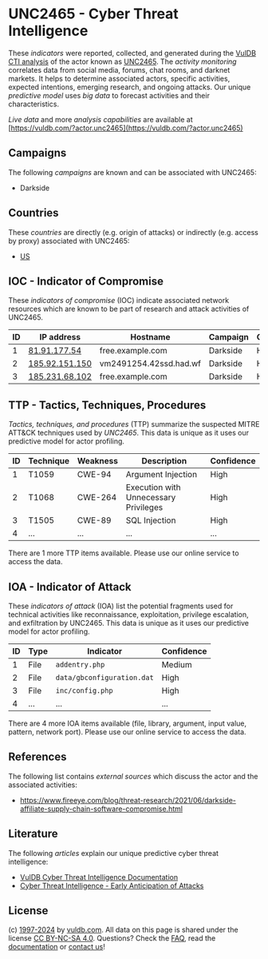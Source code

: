 # UNC2465 - Cyber Threat Intelligence

These _indicators_ were reported, collected, and generated during the [VulDB CTI analysis](https://vuldb.com/?kb.cti) of the actor known as [UNC2465](https://vuldb.com/?actor.unc2465). The _activity monitoring_ correlates data from social media, forums, chat rooms, and darknet markets. It helps to determine associated actors, specific activities, expected intentions, emerging research, and ongoing attacks. Our unique _predictive model_ uses _big data_ to forecast activities and their characteristics.

_Live data_ and more _analysis capabilities_ are available at [https://vuldb.com/?actor.unc2465](https://vuldb.com/?actor.unc2465)

## Campaigns

The following _campaigns_ are known and can be associated with UNC2465:

* Darkside

## Countries

These _countries_ are directly (e.g. origin of attacks) or indirectly (e.g. access by proxy) associated with UNC2465:

* [US](https://vuldb.com/?country.us)

## IOC - Indicator of Compromise

These _indicators of compromise_ (IOC) indicate associated network resources which are known to be part of research and attack activities of UNC2465.

ID | IP address | Hostname | Campaign | Confidence
-- | ---------- | -------- | -------- | ----------
1 | [81.91.177.54](https://vuldb.com/?ip.81.91.177.54) | free.example.com | Darkside | High
2 | [185.92.151.150](https://vuldb.com/?ip.185.92.151.150) | vm2491254.42ssd.had.wf | Darkside | High
3 | [185.231.68.102](https://vuldb.com/?ip.185.231.68.102) | free.example.com | Darkside | High

## TTP - Tactics, Techniques, Procedures

_Tactics, techniques, and procedures_ (TTP) summarize the suspected MITRE ATT&CK techniques used by _UNC2465_. This data is unique as it uses our predictive model for actor profiling.

ID | Technique | Weakness | Description | Confidence
-- | --------- | -------- | ----------- | ----------
1 | T1059 | CWE-94 | Argument Injection | High
2 | T1068 | CWE-264 | Execution with Unnecessary Privileges | High
3 | T1505 | CWE-89 | SQL Injection | High
4 | ... | ... | ... | ...

There are 1 more TTP items available. Please use our online service to access the data.

## IOA - Indicator of Attack

These _indicators of attack_ (IOA) list the potential fragments used for technical activities like reconnaissance, exploitation, privilege escalation, and exfiltration by UNC2465. This data is unique as it uses our predictive model for actor profiling.

ID | Type | Indicator | Confidence
-- | ---- | --------- | ----------
1 | File | `addentry.php` | Medium
2 | File | `data/gbconfiguration.dat` | High
3 | File | `inc/config.php` | High
4 | ... | ... | ...

There are 4 more IOA items available (file, library, argument, input value, pattern, network port). Please use our online service to access the data.

## References

The following list contains _external sources_ which discuss the actor and the associated activities:

* https://www.fireeye.com/blog/threat-research/2021/06/darkside-affiliate-supply-chain-software-compromise.html

## Literature

The following _articles_ explain our unique predictive cyber threat intelligence:

* [VulDB Cyber Threat Intelligence Documentation](https://vuldb.com/?kb.cti)
* [Cyber Threat Intelligence - Early Anticipation of Attacks](https://www.scip.ch/en/?labs.20201022)

## License

(c) [1997-2024](https://vuldb.com/?kb.changelog) by [vuldb.com](https://vuldb.com/?kb.about). All data on this page is shared under the license [CC BY-NC-SA 4.0](https://creativecommons.org/licenses/by-nc-sa/4.0/). Questions? Check the [FAQ](https://vuldb.com/?kb.faq), read the [documentation](https://vuldb.com/?kb) or [contact us](https://vuldb.com/?contact)!

